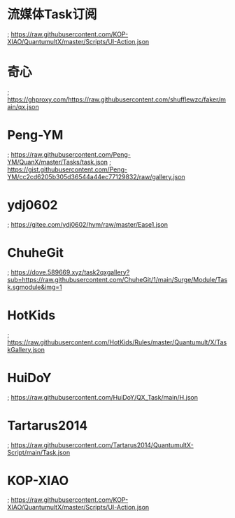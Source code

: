 # 流媒体Task订阅
; https://raw.githubusercontent.com/KOP-XIAO/QuantumultX/master/Scripts/UI-Action.json
# 奇心
; https://ghproxy.com/https://raw.githubusercontent.com/shufflewzc/faker/main/qx.json
# Peng-YM
; https://raw.githubusercontent.com/Peng-YM/QuanX/master/Tasks/task.json
; https://gist.githubusercontent.com/Peng-YM/cc2cd6205b305d36544a44ec77129832/raw/gallery.json
# ydj0602
; https://gitee.com/ydj0602/hym/raw/master/Ease1.json
# ChuheGit
; https://dove.589669.xyz/task2qxgallery?sub=https://raw.githubusercontent.com/ChuheGit/1/main/Surge/Module/Task.sgmodule&img=1
# HotKids
; https://raw.githubusercontent.com/HotKids/Rules/master/Quantumult/X/TaskGallery.json
# HuiDoY
; https://raw.githubusercontent.com/HuiDoY/QX_Task/main/H.json
# Tartarus2014
; https://raw.githubusercontent.com/Tartarus2014/QuantumultX-Script/main/Task.json
# KOP-XIAO
; https://raw.githubusercontent.com/KOP-XIAO/QuantumultX/master/Scripts/UI-Action.json
